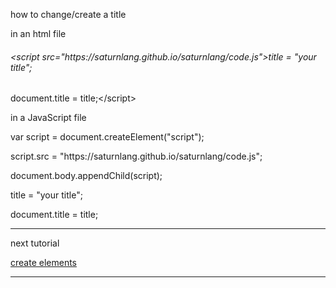 <p>how to change/create a title</p>

<p>in an html file</p>
<h6>&lt;script src="https://saturnlang.github.io/saturnlang/code.js"&gt;title = "your title";</h6> 
<h7>document.title = title;&lt;/script&gt;</h7>

<p>in a JavaScript file</p>
<p>var script = document.createElement("script");</p>
<p>script.src = "https://saturnlang.github.io/saturnlang/code.js";</p>
<p>document.body.appendChild(script);</p>
<p>title = "your title";</p>
<p>document.title = title;</p>
<hr/>
<p>next tutorial</p>
<a href="element">create elements</a>
<hr/>
